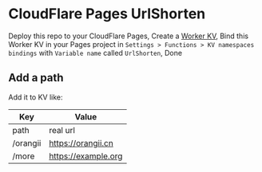 # CloudFlare Pages UrlShorten
Deploy this repo to your CloudFlare Pages,
Create a [Worker KV](https://dash.cloudflare.com/?to=/:account/workers/kv/namespaces),
Bind this Worker KV in your Pages project in `Settings > Functions > KV namespaces bindings` with `Variable name` called `UrlShorten`,
Done

## Add a path
Add it to KV like:

| Key | Value |
| --- | --- |
| path | real url |
| /orangii | https://orangii.cn |
| /more | https://example.org |